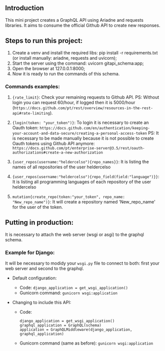 ## Introduction

This mini project creates a GraphQL API using Ariadne and requests libraries.
It aims to consume the official Github API to create new responses.


## Steps to run this project:

1. Create a venv and install the required libs: pip install -r requirements.txt (or install manually: ariadne, requests and uvicorn);
2. Start the server using the command: uvicorn gitapi_schema:app;
3. Open the browser at 127.0.0.1:8000;
4. Now it is ready to run the commands of this schema.

### Commands examples:
1. `{rate_limit}`:
Check your remaining requests to Github API.
PS: Without login you can request 60/hour, if logged then it is 5000/hour (`https://docs.github.com/pt/rest/overview/resources-in-the-rest-api#rate-limiting`).

2. `{login(token: "your_token")}`:
To login it is necessary to create an Oauth token: `https://docs.github.com/en/authentication/keeping-your-account-and-data-secure/creating-a-personal-access-token`
PS: It is necessary to be made manually because it is not possible to create Oauth tokens using Github API anymore: `https://docs.github.com/pt/enterprise-server@3.5/rest/oauth-authorizations#create-a-new-authorization`

3. `{user_repos(username:"heldercelso"){repo_names}}`:
It is listing the names of all repositories of the user heldercelso

4. `{user_repos(username:"heldercelso"){repo_field(field:"language")}}`:
It is listing all programming languages of each repository of the user heldercelso

5. `mutation{create_repo(token:"your_token", repo_name: "New_repo_name")}`:
It will create a repository named 'New_repo_name' for the user of the token.


## Putting in production:

It is necessary to attach the web server (wsgi or asgi) to the graphql schema.

### Example for Django:

It will be necessary to modidy your `wsgi.py` file to connect to both: first your web server and second to the graphql.

- Default configuration:
    * Code:
        ```django_application = get_wsgi_application()```
    * Gunicorn command:
        ```gunicorn wsgi:application```

- Changing to include this API:
    * Code:
        ```
        django_application = get_wsgi_application()
        graphql_application = GraphQL(schema)
        application = GraphQLMiddleware(django_application, graphql_application)
        ```
    * Gunicorn command (same as before):
        ```gunicorn wsgi:application```

